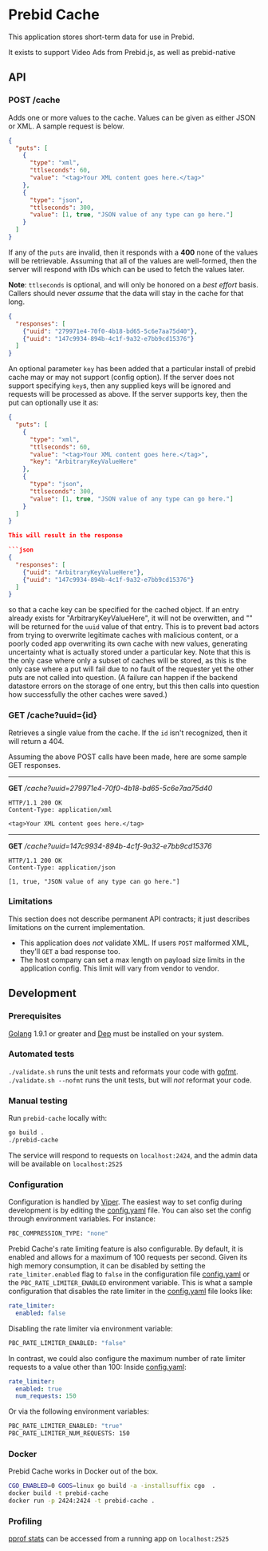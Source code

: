 # Prebid Cache

This application stores short-term data for use in Prebid.

It exists to support Video Ads from Prebid.js, as well as prebid-native

## API

### POST /cache

Adds one or more values to the cache. Values can be given as either JSON or XML. A sample request is below.

```json
{
  "puts": [
    {
      "type": "xml",
      "ttlseconds": 60,
      "value": "<tag>Your XML content goes here.</tag>"
    },
    {
      "type": "json",
      "ttlseconds": 300,
      "value": [1, true, "JSON value of any type can go here."]
    }
  ]
}
```

If any of the `puts` are invalid, then it responds with a **400** none of the values will be retrievable.
Assuming that all of the values are well-formed, then the server will respond with IDs which can be used to
fetch the values later.

**Note**: `ttlseconds` is optional, and will only be honored on a _best effort_ basis.
Callers should never _assume_ that the data will stay in the cache for that long.

```json
{
  "responses": [
    {"uuid": "279971e4-70f0-4b18-bd65-5c6e7aa75d40"},
    {"uuid": "147c9934-894b-4c1f-9a32-e7bb9cd15376"}
  ]
}
```

An optional parameter `key` has been added that a particular install of prebid cache may or may not support (config option).
If the server does not support specifying `key`s, then any supplied keys will be ignored and requests will be processed as
above. If the server supports key, then the put can optionally use it as:

```json
{
  "puts": [
    {
      "type": "xml",
      "ttlseconds": 60,
      "value": "<tag>Your XML content goes here.</tag>",
      "key": "ArbitraryKeyValueHere"
    },
    {
      "type": "json",
      "ttlseconds": 300,
      "value": [1, true, "JSON value of any type can go here."]
    }
  ]
}

This will result in the response

```json
{
  "responses": [
    {"uuid": "ArbitraryKeyValueHere"},
    {"uuid": "147c9934-894b-4c1f-9a32-e7bb9cd15376"}
  ]
}
```

so that a cache key can be specified for the cached object. If an entry already exists for "ArbitraryKeyValueHere", it will not be overwitten,
and "" will be returned for the `uuid` value of that entry. This is to prevent bad actors from trying to overwrite legitimate caches with
malicious content, or a poorly coded app overwriting its own cache with new values, generating uncertainty what is actually stored under a
particular key. Note that this is the only case where only a subset of caches will be stored, as this is the only case where a put will fail
due to no fault of the requester yet the other puts are not called into question. (A failure can happen if the backend datastore errors on the
storage of one entry, but this then calls into question how successfully the other caches were saved.)

### GET /cache?uuid={id}

Retrieves a single value from the cache. If the `id` isn't recognized, then it will return a 404.

Assuming the above POST calls have been made, here are some sample GET responses.

---

**GET** */cache?uuid=279971e4-70f0-4b18-bd65-5c6e7aa75d40*

```
HTTP/1.1 200 OK
Content-Type: application/xml

<tag>Your XML content goes here.</tag>
```

---

**GET** */cache?uuid=147c9934-894b-4c1f-9a32-e7bb9cd15376*

```
HTTP/1.1 200 OK
Content-Type: application/json

[1, true, "JSON value of any type can go here."]
```

### Limitations

This section does not describe permanent API contracts; it just describes limitations on the current implementation.

- This application does *not* validate XML. If users `POST` malformed XML, they'll `GET` a bad response too.
- The host company can set a max length on payload size limits in the application config. This limit will vary from vendor to vendor.

## Development

### Prerequisites

[Golang](https://golang.org/doc/install) 1.9.1 or greater and [Dep](https://github.com/golang/dep#installation) must be installed on your system.

### Automated tests

`./validate.sh` runs the unit tests and reformats your code with [gofmt](https://golang.org/cmd/gofmt/).
`./validate.sh --nofmt` runs the unit tests, but will _not_ reformat your code.

### Manual testing

Run `prebid-cache` locally with:

```bash
go build .
./prebid-cache
```

The service will respond to requests on `localhost:2424`, and the admin data will be available on `localhost:2525`

### Configuration

Configuration is handled by [Viper](https://github.com/spf13/viper#putting-values-into-viper). The easiest way to set config during development is by editing the [config.yaml](./config.yaml) file. You can also set the config through environment variables. For instance:

```bash
PBC_COMPRESSION_TYPE: "none"
```

Prebid Cache's rate limiting feature is also configurable. By default, it is enabled and allows for a maximum of 100 requests per second. Given its high memory consumption, it can be disabled by setting the `rate_limiter.enabled` flag to `false` in the configuration file [config.yaml](./config.yaml) or the `PBC_RATE_LIMITER_ENABLED` environment variable. This is what a sample configuration that disables the rate limiter in the [config.yaml](./config.yaml) file looks like:

```yaml
rate_limiter:
  enabled: false
```

Disabling the rate limiter via environment variable:
```bash
PBC_RATE_LIMITER_ENABLED: "false"
```

In contrast, we could also configure the maximum number of rate limiter requests to a value other than 100:
Inside [config.yaml](./config.yaml):
```yaml
rate_limiter:
  enabled: true
  num_requests: 150
```

Or via the following environment variables:
```bash
PBC_RATE_LIMITER_ENABLED: "true"
PBC_RATE_LIMITER_NUM_REQUESTS: 150
```

### Docker

Prebid Cache works in Docker out of the box.

```bash
CGO_ENABLED=0 GOOS=linux go build -a -installsuffix cgo  .
docker build -t prebid-cache
docker run -p 2424:2424 -t prebid-cache .
```

### Profiling

[pprof stats](http://artem.krylysov.com/blog/2017/03/13/profiling-and-optimizing-go-web-applications/) can be accessed from a running app on `localhost:2525`
